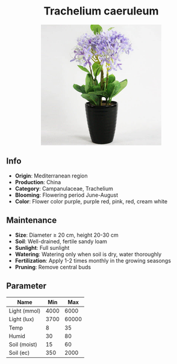 <h1 align='center'>Trachelium caeruleum</h1>
<p align="center">
    <img 
        align='center'
        width='320'
        src="../images/trachelium caeruleum.png" 
        alt='Trachelium caeruleum' />
</p>

## Info

 - **Origin**: Mediterranean region
 - **Production**: China
 - **Category**: Campanulaceae, Trachelium
 - **Blooming**: Flowering period June-August
 - **Color**: Flower color purple, purple red, pink, red, cream white

## Maintenance

 - **Size**: Diameter ≥ 20 cm, height 20-30 cm
 - **Soil**: Well-drained, fertile sandy loam
 - **Sunlight**: Full sunlight
 - **Watering**: Watering only when soil is dry, water thoroughly
 - **Fertilization**: Apply 1-2 times monthly in the growing seasongs
 - **Pruning**: Remove central buds

## Parameter

| Name         | Min  | Max   |
|--------------|------|-------|
| Light (mmol) | 4000 | 6000  |
| Light (lux)  | 3700 | 60000 |
| Temp         | 8    | 35    |
| Humid        | 30   | 80    |
| Soil (moist) | 15   | 60    |
| Soil (ec)    | 350  | 2000  |